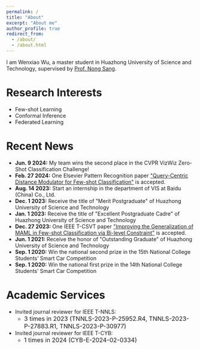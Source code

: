 ```yaml
---
permalink: /
title: "About"
excerpt: "About me"
author_profile: true
redirect_from: 
  - /about/
  - /about.html
---
```


I am Wenxiao Wu, a master student in Huazhong University of Science and Technology, supervised by [Prof. Nong Sang](https://scholar.google.com/citations?user=ky_ZowEAAAAJ&hl=zh-CN).

Research Interests
======
- Few-shot Learning
- Conformal Inference
- Federated Learning

Recent News
======
- **Jun. 9 2024:** My team wins the second place in the CVPR VizWiz Zero-Shot Classification Challenge!
- **Feb. 27 2024:** One Elsevier Pattern Recognition paper ["Query-Centric Distance Modulator for Few-shot Classification"](https://www.sciencedirect.com/science/article/abs/pii/S0031320324001316) is accepted.
- **Aug. 14 2023:** Start an internship in the department of VIS at Baidu (China) Co., Ltd.
- **Dec. 1 2023:** Receive the title of "Merit Postgraduate" of Huazhong University of Science and Technology
- **Jan. 1 2023:** Receive the title of "Excellent Postgraduate Cadre" of Huazhong University of Science and Technology
- **Dec. 27 2023:** One IEEE T-CSVT paper ["Improving the Generalization of MAML in Few-shot Classification via Bi-level Constraint"](https://ieeexplore.ieee.org/abstract/document/9999670) is accepted.
- **Jun. 1 2021:** Receive the honor of "Outstanding Graduate" of Huazhong University of Science and Technology
- **Sep. 1 2020:** Win the national second prize in the 15th National College Students’ Smart Car Competition
- **Sep. 1 2020:** Win the national first prize in the 14th National College Students’ Smart Car Competition

Academic Services
======
- Invited journal reviewer for IEEE T-NNLS:
  - <font size=3>3 times in 2023 (TNNLS-2023-P-25952.R4, TNNLS-2023-P-27883.R1, TNNLS-2023-P-30977)</font>
- Invited journal reviewer for IEEE T-CYB:
  - <font size=3>1 times in 2024 (CYB-E-2024-02-0334)</font>

